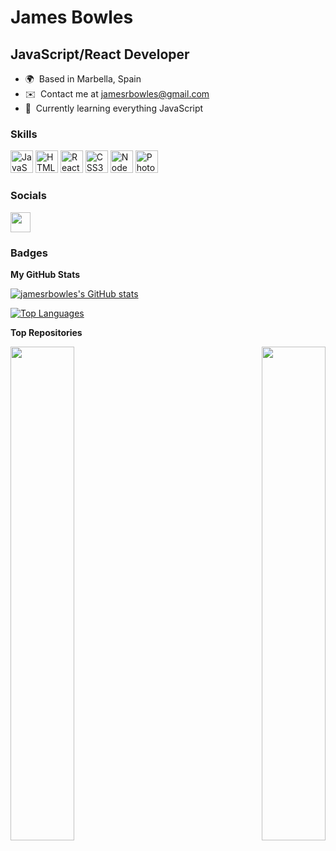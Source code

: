 James Bowles
=============================

JavaScript/React Developer
--------------------------

* 🌍  Based in Marbella, Spain
* ✉️  Contact me at [jamesrbowles@gmail.com](mailto:jamesrbowles@gmail.com)
* 🧠  Currently learning everything JavaScript

### Skills


<p align="left">
<a href="https://developer.mozilla.org/en-US/docs/Web/JavaScript" target="_blank" rel="noreferrer"><img src="https://raw.githubusercontent.com/danielcranney/readme-generator/main/public/icons/skills/javascript-colored.svg" width="36" height="36" alt="JavaScript" /></a>
<a href="https://developer.mozilla.org/en-US/docs/Glossary/HTML5" target="_blank" rel="noreferrer"><img src="https://raw.githubusercontent.com/danielcranney/readme-generator/main/public/icons/skills/html5-colored.svg" width="36" height="36" alt="HTML5" /></a>
<a href="https://reactjs.org/" target="_blank" rel="noreferrer"><img src="https://raw.githubusercontent.com/danielcranney/readme-generator/main/public/icons/skills/react-colored.svg" width="36" height="36" alt="React" /></a>
<a href="https://www.w3.org/TR/CSS/#css" target="_blank" rel="noreferrer"><img src="https://raw.githubusercontent.com/danielcranney/readme-generator/main/public/icons/skills/css3-colored.svg" width="36" height="36" alt="CSS3" /></a>
<a href="https://nodejs.org/en/" target="_blank" rel="noreferrer"><img src="https://raw.githubusercontent.com/danielcranney/readme-generator/main/public/icons/skills/nodejs-colored.svg" width="36" height="36" alt="NodeJS" /></a>
<a href="https://www.adobe.com/uk/products/photoshop.html" target="_blank" rel="noreferrer"><img src="https://raw.githubusercontent.com/danielcranney/readme-generator/main/public/icons/skills/photoshop-colored.svg" width="36" height="36" alt="Photoshop" /></a>
</p>


### Socials

<p align="left"> <a href="https://www.github.com/jamesrbowles" target="_blank" rel="noreferrer"><img src="https://raw.githubusercontent.com/danielcranney/readme-generator/main/public/icons/socials/github.svg" width="32" height="32" /></a></p>

### Badges

<b>My GitHub Stats</b>

<a href="http://www.github.com/jamesrbowles"><img src="https://github-readme-stats.vercel.app/api?username=jamesrbowles&show_icons=true&hide=stars,prs,issues,contribs&count_private=true&title_color=14b8a6&text_color=ffffff&icon_color=14b8a6&bg_color=1c1917&hide_border=true&show_icons=true" alt="jamesrbowles's GitHub stats" /></a>

<a href="https://github.com/jamesrbowles" align="left"><img src="https://github-readme-stats.vercel.app/api/top-langs/?username=jamesrbowles&langs_count=10&title_color=14b8a6&text_color=ffffff&icon_color=14b8a6&bg_color=1c1917&hide_border=true&locale=en&custom_title=Top%20%Languages" alt="Top Languages" /></a>

<b>Top Repositories</b>

<div width="100%" align="center"><a href="https://github.com/jamesrbowles/deckr" align="left"><img align="left" width="45%" src="https://github-readme-stats.vercel.app/api/pin/?username=jamesrbowles&repo=deckr&title_color=14b8a6&text_color=ffffff&icon_color=14b8a6&bg_color=1c1917&hide_border=true&locale=en" /></a><a href="https://github.com/jamesrbowles/Guess-The-Color" align="right"><img align="right" width="45%" src="https://github-readme-stats.vercel.app/api/pin/?username=jamesrbowles&repo=Guess-The-Color&title_color=14b8a6&text_color=ffffff&icon_color=14b8a6&bg_color=1c1917&hide_border=true&locale=en" /></a></div><br /><br /><br /><br /><br /><br /><br />
